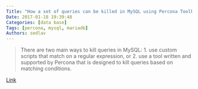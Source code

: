 ```yaml
---
Title: "How a set of queries can be killed in MySQL using Percona Toolkit’s pt-kill"
Date: 2017-01-18 19:39:48
Categories: [data base]
Tags: [percona, mysql, mariadb]
Authors: sedlav
---
```


> There are two main ways to kill queries in MySQL: 1. use custom scripts that match on a regular expression, or 2. use a tool written and supported by Percona that is designed to kill queries based on matching conditions.

[Link](http://www.percona.com/blog/2014/11/19/how-a-set-of-queries-can-be-killed-in-mysql-using-pt-kill/)
